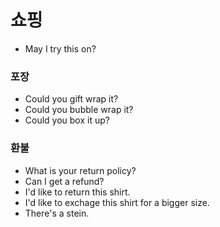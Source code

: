# 쇼핑

* May I try this on?



### 포장

* Could you gift wrap it?
* Could you bubble wrap it?
* Could you box it up?



### 환불

* What is your return policy?
* Can I get a refund?
* I'd like to return this shirt.
* I'd like to exchage this shirt for a bigger size.
* There's a stein.&#x20;


